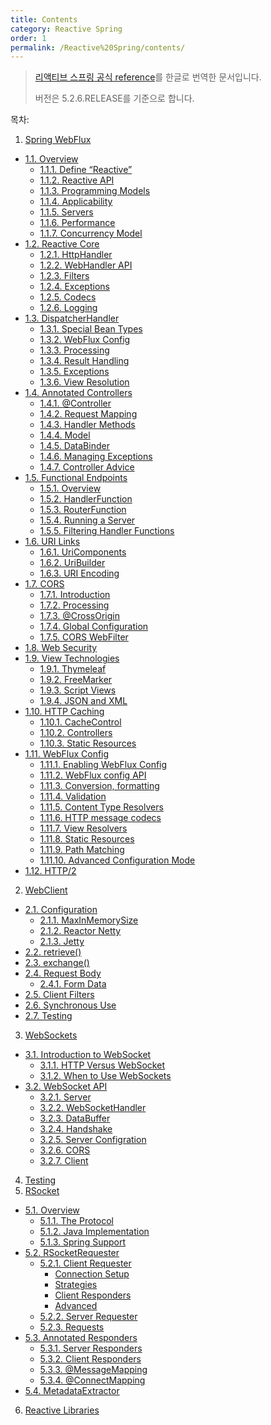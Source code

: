 ```yaml
---
title: Contents
category: Reactive Spring
order: 1
permalink: /Reactive%20Spring/contents/
---
```


> [리액티브 스프링 공식 reference](https://docs.spring.io/spring/docs/current/spring-framework-reference/web-reactive.html)를 한글로 번역한 문서입니다.
>
> 버전은 5.2.6.RELEASE를 기준으로 합니다.

목차:

1. [Spring WebFlux]()
- [1.1. Overview]()
  + [1.1.1. Define “Reactive”]()
  + [1.1.2. Reactive API]()
  + [1.1.3. Programming Models]()
  + [1.1.4. Applicability]()
  + [1.1.5. Servers]()
  + [1.1.6. Performance]()
  + [1.1.7. Concurrency Model]()
- [1.2. Reactive Core]()
  + [1.2.1. HttpHandler]()
  + [1.2.2. WebHandler API]()
  + [1.2.3. Filters]()
  + [1.2.4. Exceptions]()
  + [1.2.5. Codecs]()
  + [1.2.6. Logging]()
- [1.3. DispatcherHandler]()
  + [1.3.1. Special Bean Types]()
  + [1.3.2. WebFlux Config]()
  + [1.3.3. Processing]()
  + [1.3.4. Result Handling]()
  + [1.3.5. Exceptions]()
  + [1.3.6. View Resolution]()
- [1.4. Annotated Controllers]()
  + [1.4.1. @Controller]()
  + [1.4.2. Request Mapping]()
  + [1.4.3. Handler Methods]()
  + [1.4.4. Model]()
  + [1.4.5. DataBinder]()
  + [1.4.6. Managing Exceptions]()
  + [1.4.7. Controller Advice]()
- [1.5. Functional Endpoints]()
  + [1.5.1. Overview]()
  + [1.5.2. HandlerFunction]()
  + [1.5.3. RouterFunction]()
  + [1.5.4. Running a Server]()
  + [1.5.5. Filtering Handler Functions]()
- [1.6. URI Links]()
  + [1.6.1. UriComponents]()
  + [1.6.2. UriBuilder]()
  + [1.6.3. URI Encoding]()
- [1.7. CORS]()
  + [1.7.1. Introduction]()
  + [1.7.2. Processing]()
  + [1.7.3. @CrossOrigin]()
  + [1.7.4. Global Configuration]()
  + [1.7.5. CORS WebFilter]()
- [1.8. Web Security]()
- [1.9. View Technologies]()
  + [1.9.1. Thymeleaf]()
  + [1.9.2. FreeMarker]()
  + [1.9.3. Script Views]()
  + [1.9.4. JSON and XML]()
- [1.10. HTTP Caching]()
  + [1.10.1. CacheControl]()
  + [1.10.2. Controllers]()
  + [1.10.3. Static Resources]()
- [1.11. WebFlux Config]()
  + [1.11.1. Enabling WebFlux Config]()
  + [1.11.2. WebFlux config API]()
  + [1.11.3. Conversion, formatting]()
  + [1.11.4. Validation]()
  + [1.11.5. Content Type Resolvers]()
  + [1.11.6. HTTP message codecs]()
  + [1.11.7. View Resolvers]()
  + [1.11.8. Static Resources]()
  + [1.11.9. Path Matching]()
  + [1.11.10. Advanced Configuration Mode]()
- [1.12. HTTP/2]()
2. [WebClient]()
- [2.1. Configuration]()
  + [2.1.1. MaxInMemorySize]()
  + [2.1.2. Reactor Netty]()
  + [2.1.3. Jetty]()
- [2.2. retrieve()]()
- [2.3. exchange()]()
- [2.4. Request Body]()
  + [2.4.1. Form Data]()
- [2.5. Client Filters]()
- [2.6. Synchronous Use]()
- [2.7. Testing]()
3. [WebSockets]()
- [3.1. Introduction to WebSocket]()
  + [3.1.1. HTTP Versus WebSocket]()
  + [3.1.2. When to Use WebSockets]()
- [3.2. WebSocket API]()
  + [3.2.1. Server]()
  + [3.2.2. WebSocketHandler]()
  + [3.2.3. DataBuffer]()
  + [3.2.4. Handshake]()
  + [3.2.5. Server Configration]()
  + [3.2.6. CORS]()
  + [3.2.7. Client]()
4. [Testing]()
5. [RSocket]()
- [5.1. Overview]()
  + [5.1.1. The Protocol]()
  + [5.1.2. Java Implementation]()
  + [5.1.3. Spring Support]()
- [5.2. RSocketRequester]()
  + [5.2.1. Client Requester]()
    * [Connection Setup]()
    * [Strategies]()
    * [Client Responders]()
    * [Advanced]()
  + [5.2.2. Server Requester]()
  + [5.2.3. Requests]()
- [5.3. Annotated Responders]()
  + [5.3.1. Server Responders]()
  + [5.3.2. Client Responders]()
  + [5.3.3. @MessageMapping]()
  + [5.3.4. @ConnectMapping]()
- [5.4. MetadataExtractor]()
6. [Reactive Libraries]()
